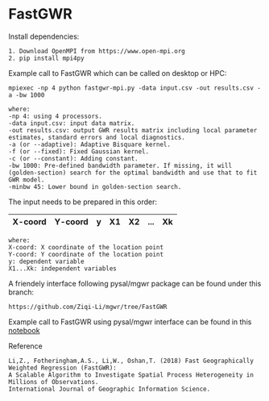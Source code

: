 # FastGWR

Install dependencies:

```
1. Download OpenMPI from https://www.open-mpi.org
2. pip install mpi4py
```

Example call to FastGWR which can be called on desktop or HPC:

```
mpiexec -np 4 python fastgwr-mpi.py -data input.csv -out results.csv -a -bw 1000
```

```
where:
-np 4: using 4 processors.
-data input.csv: input data matrix.
-out results.csv: output GWR results matrix including local parameter estimates, standard errors and local diagnostics.
-a (or --adaptive): Adaptive Bisquare kernel.
-f (or --fixed): Fixed Gaussian kernel.
-c (or --constant): Adding constant.
-bw 1000: Pre-defined bandwidth parameter. If missing, it will (golden-section) search for the optimal bandwidth and use that to fit GWR model.
-minbw 45: Lower bound in golden-section search.
```

The input needs to be prepared in this order:

| X-coord | Y-coord | y | X1 | X2 | ...| Xk |
|:-------:|:-------:|:-:|:--:|:--:|:--:|:--:|


```
where:
X-coord: X coordinate of the location point
Y-coord: Y coordinate of the location point
y: dependent variable
X1...Xk: independent variables
```


A friendely interface following pysal/mgwr package can be found under this branch:


```
https://github.com/Ziqi-Li/mgwr/tree/FastGWR
```


Example call to FastGWR using pysal/mgwr interface can be found in this [notebook](https://github.com/Ziqi-Li/mgwr/blob/FastGWR/mgwr/notebooks/FastGWR.ipynb)


Reference
```
Li,Z., Fotheringham,A.S., Li,W., Oshan,T. (2018) Fast Geographically Weighted Regression (FastGWR): 
A Scalable Algorithm to Investigate Spatial Process Heterogeneity in Millions of Observations.
International Journal of Geographic Information Science.
```





